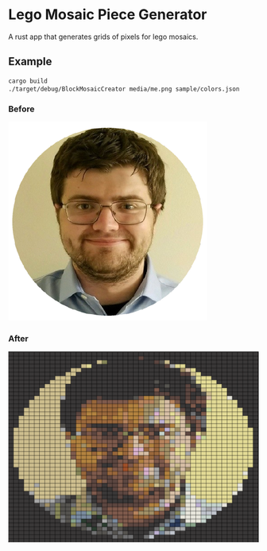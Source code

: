 # Lego Mosaic Piece Generator
A rust app that generates grids of pixels for lego mosaics.

## Example
```
cargo build
./target/debug/BlockMosaicCreator media/me.png sample/colors.json
```

### Before
![](media/me.png)

### After
![](media/me_pixel.png)